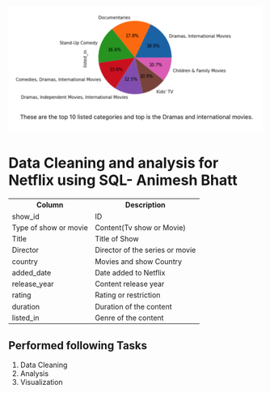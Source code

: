 ![Screenshot](https://raw.githubusercontent.com/animeshbhatt651/Data_Cleaning_and_analysis_using_SQL/main/Screenshot%202023-09-20%20at%2006.50.12.png)

<h1>Data Cleaning and analysis for Netflix using SQL- Animesh Bhatt</h1>

<table style="width:90%">
  <tr>
    <th>Column</th>
    <th>Description</th>
  </tr>
  <tr>
    <td>show_id</td>
    <td>ID</td>
  </tr>
  <tr>
    <td>Type of show or movie</td>
    <td>Content(Tv show or Movie)</td>
  </tr>
  <tr>
    <td>Title</td>
    <td>Title of Show</td>
  </tr>
  <tr>
    <td>Director</td>
    <td>Director of the series or movie</td>
  </tr>
  <tr>
    <td>country</td>
    <td>Movies and show Country</td>
  </tr>
  <tr>
    <td>added_date</td>
    <td>Date added to Netflix</td>
  </tr>
  <tr>
    <td>release_year</td>
    <td>Content release year</td>
  </tr>
  <tr>
    <td>rating</td>
    <td>Rating or restriction</td>
  </tr>
  <tr>
    <td>duration</td>
    <td>Duration of the content</td>
  </tr>
  <tr>
    <td>listed_in</td>
    <td>Genre of the content</td>
  </tr>
</table>

<h2>Performed following Tasks</h2>
<ol>
<li>Data Cleaning</li>
<li>Analysis</li>
<li>Visualization</li>
</ol>


